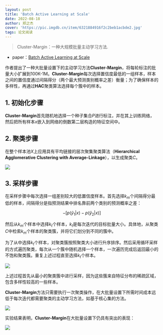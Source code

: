 ```yaml
---
layout: post
title: 'Batch Active Learning at Scale'
date: 2022-08-18
author: 郑之杰
cover: 'https://pic.imgdb.cn/item/6321884916f2c2beb1acbde2.jpg'
tags: 论文阅读
---
```


> Cluster-Margin：一种大规模批量主动学习方法.

- paper：[Batch Active Learning at Scale](https://arxiv.org/abs/2107.14263)

作者提出了一种大批量设置下的主动学习方法**Cluster-Margin**，将每轮标注的批量大小扩展到$100$K-$1$M。**Cluster-Margin**每次选择置信度最低的一组样本，样本之间的置信度通过间隔得分（两个最大预测类别概率之差）衡量；为了确保样本的多样性，再通过**HAC**聚类算法选择每个簇中的样本。

## 1. 初始化步骤

**Cluster-Margin**首先随机地选择一个种子集合$P$进行标注，并在其上训练网络，然后把所有样本$x$嵌入到网络的倒数第二层构造的特征空间中。

## 2. 聚类步骤

在整个样本池$X$上应用具有平均链接的层次聚集聚类算法（**Hierarchical Agglomerative Clustering with Average-Linkage**），以生成聚类$C$。

![](https://pic.imgdb.cn/item/63218b7e16f2c2beb1b0eda6.jpg)

## 3. 采样步骤

在采样步骤中每次选择一组差别较大的低置信度样本。首先选择$k_m$个间隔得分最低的样本，间隔得分是指预测结果中排名靠前两个类别的预测概率之差：

$$ -[p(\hat{y}_1|x)-p(\hat{y}_2|x)] $$

然后从$k_m$个样本中选择$k_t$个样本，$k_t$是每次迭代的目标批量大小。具体地，从聚类$C$中检索$k_m$个样本的聚类簇，并将它们划分到不同的簇中。

为了从中选择$k_t$个样本，对聚类簇按照聚类大小进行升序排序。然后采用循环采样的方式遍历聚类，每次从一个簇中随机选择一个样本，一次遍历完成后返回最小的不饱和聚类簇。重复上述过程直至选择$k_t$个样本。

![](https://pic.imgdb.cn/item/63218c3a16f2c2beb1b1bee2.jpg)

上述过程首先从最小的聚类簇中进行采样，因为这些簇来自特征分布的稀疏区域，包含多样性较高的一些样本。

**Cluster-Margin**方法只需要执行一次聚类操作，在大批量设置下所需时间成本远低于每次迭代都需要聚类的主动学习方法，如基于核心集的方法。

![](https://pic.imgdb.cn/item/63218c2216f2c2beb1b1a6d0.jpg)

实验结果表明，**Cluster-Margin**在大批量设置下仍具有突出的表现：

![](https://pic.imgdb.cn/item/63218fb416f2c2beb1b5b98a.jpg)